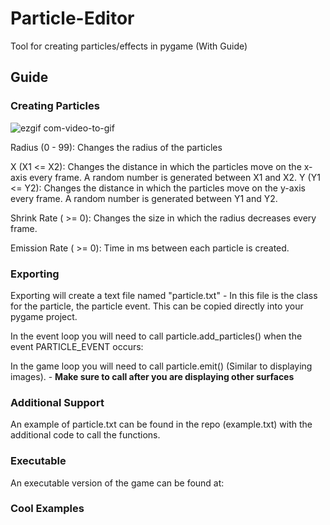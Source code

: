 # Particle-Editor
Tool for creating particles/effects in pygame (With Guide)

## Guide
### Creating Particles
![ezgif com-video-to-gif](https://github.com/FrogTesseract/Particle-Editor/assets/118939591/983016fd-7ea8-47b6-84b4-f11a3ec4a11f)


Radius (0 - 99): Changes the radius of the particles

X (X1 <= X2): Changes the distance in which the particles move on the x-axis every frame. A random number is generated between X1 and X2. 
Y (Y1 <= Y2): Changes the distance in which the particles move on the y-axis every frame. A random number is generated between Y1 and Y2. 

Shrink Rate ( >= 0): Changes the size in which the radius decreases every frame. 

Emission Rate ( >= 0): Time in ms between each particle is created.

### Exporting

Exporting will create a text file named "particle.txt" - In this file is the class for the particle, the particle event. This can be copied directly into your pygame project.

In the event loop you will need to call particle.add_particles() when the event PARTICLE_EVENT occurs:

In the game loop you will need to call particle.emit() (Similar to displaying images). - **Make sure to call after you are displaying other surfaces**

### Additional Support
An example of particle.txt can be found in the repo (example.txt) with the additional code to call the functions.

### Executable
An executable version of the game can be found at: 

### Cool Examples




            













